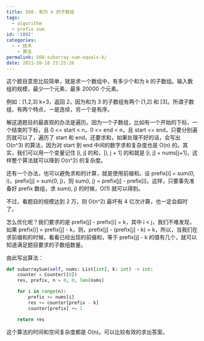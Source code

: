 ```yaml
---
title: 560. 和为 k 的子数组
tags:
  - algorithm
  - prefix sum
id: '1092'
categories:
  - - 技术
    - 算法
permalink: 560-subarray-sum-equals-k/
date: 2021-10-18 15:25:26
---
```


这个题目意思比较简单，就是求一个数组中，有多少个和为 k 的子数组。输入数组的规模，最少一个元素，最多 20000 个元素。

例如：[1,2,3] k=3，返回 2，因为和为 3 的子数组有两个 [1,2] 和 [3]。所谓子数组，有两个特点，一是连续，另一个是有序。

解这道题目的最直观的办法是遍历。因为一个子数组，比如有一个开始的下标，一个结束的下标，且 0 <= start < n，0 <= end < n，且 start <= end，只要分别遍历就可以了，遍历了 start 和 end，还要求和，如果处理不好的话，会写出 O(n^3) 的算法，因为对 start 到 end 中间的数字求和复杂度也是 O(n) 的。其实，我们可以用一个变量记住 [i, j] 的和，[i, j + 1] 的和就是 [i, j] + nums[j+1]，这样整个算法就可以降到 O(n^2) 的复杂度。

还有一个办法，也可以避免求和的计算，就是使用前缀和。设 prefix[i] = sum(0, i)，prefix[j] = sum(0, j)，则 sum(i, j) = prefix[j] - prefix[i]，这样，只要事先准备好 prefix 数组，求 sum(i, j) 的时候，O(1) 就可以得到。

不过，看题目的规模达到 2 万，则 O(n^2) 最坏有 4 亿次计算，也一定会超时了。

怎么优化呢？我们要求的是 prefix[j] - prefix[i] = k，其中 i < j，我们不难发现，如果 prefix[i] = prefix[j] - k，则，prefix[j] - (prefix[j] - k) = k，所以，当我们在求前缀和的时候，看看已经出现的前缀和，等于 prefix[j] - k 的值有几个，就可以知道满足题目要求的子数组数量。

由此写出算法：

```python
def subarraySum(self, nums: List[int], k: int) -> int:
    counter = Counter([0])
    res, prefix, n = 0, 0, len(nums)

    for i in range(n):
        prefix += nums[i]
        res += counter[prefix - k]
        counter[prefix] += 1

    return res
```

这个算法的时间和空间复杂度都是 O(n)。可以比较有效的求出答案。